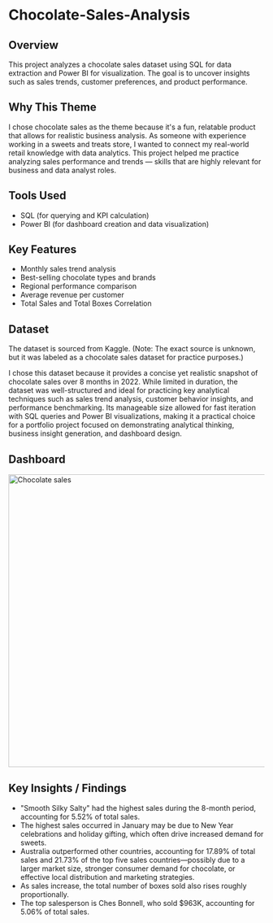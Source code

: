 # Chocolate-Sales-Analysis
## Overview
This project analyzes a chocolate sales dataset using SQL for data extraction and Power BI for visualization. The goal is to uncover insights such as sales trends, customer preferences, and product performance.
## Why This Theme
I chose chocolate sales as the theme because it's a fun, relatable product that allows for realistic business analysis. As someone with experience working in a sweets and treats store, I wanted to connect my real-world retail knowledge with data analytics. This project helped me practice analyzing sales performance and trends — skills that are highly relevant for business and data analyst roles.
## Tools Used
- SQL (for querying and KPI calculation)
- Power BI (for dashboard creation and data visualization)
## Key Features
- Monthly sales trend analysis
- Best-selling chocolate types and brands
- Regional performance comparison
- Average revenue per customer
- Total Sales and Total Boxes Correlation
## Dataset
The dataset is sourced from Kaggle. (Note: The exact source is unknown, but it was labeled as a chocolate sales dataset for practice purposes.)

I chose this dataset because it provides a concise yet realistic snapshot of chocolate sales over 8 months in 2022. While limited in duration, the dataset was well-structured and ideal for practicing key analytical techniques such as sales trend analysis, customer behavior insights, and performance benchmarking. Its manageable size allowed for fast iteration with SQL queries and Power BI visualizations, making it a practical choice for a portfolio project focused on demonstrating analytical thinking, business insight generation, and dashboard design.
## Dashboard
<img width="576" alt="Chocolate sales" src="https://github.com/user-attachments/assets/e0529103-c887-4745-85e7-4891845be815" />

## Key Insights / Findings
- "Smooth Silky Salty" had the highest sales during the 8-month period, accounting for 5.52% of total sales.
- The highest sales occurred in January may be due to New Year celebrations and holiday gifting, which often drive increased demand for sweets.
- Australia outperformed other countries, accounting for 17.89% of total sales and 21.73% of the top five sales countries—possibly due to a larger market size, stronger consumer demand for chocolate, or effective local distribution and marketing strategies.
- As sales increase, the total number of boxes sold also rises roughly proportionally.
- The top salesperson is Ches Bonnell, who sold $963K, accounting for 5.06% of total sales.

